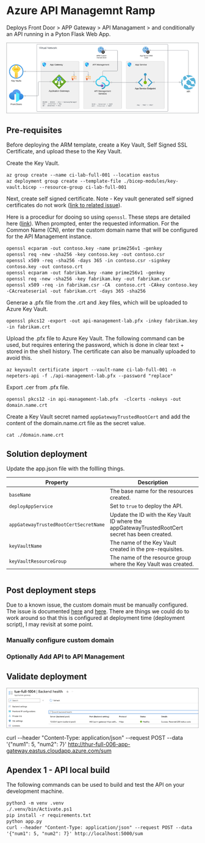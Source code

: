# Azure API Managemnt Ramp

Deploys Front Door > APP Gateway > API Managament > and conditionally an API running in a Pyton Flask Web App.

![](/images/arch-diagram.png)

## Pre-requisites

Before deploying the ARM template, create a Key Vault, Self Signed SSL Certificate, and upload these to the Key Vault.

Create the Key Vault.

```
az group create --name ci-lab-full-001 --location eastus
az deployment group create --template-file ./bicep-modules/key-vault.bicep --resource-group ci-lab-full-001 
```

Next, create self signed certificate. Note - Key vault generated self signed certificates do not work ([link to related issue](https://learn.microsoft.com/en-us/azure/application-gateway/application-gateway-backend-health-troubleshooting#the-intermediate-certificate-was-not-found)). 

Here is a procediur for dooing so using `openssl`. These steps are detailed here ([link](https://learn.microsoft.com/en-us/azure/application-gateway/self-signed-certificates)). When prompted, enter the requested information. For the Common Name (CN), enter the custom domain name that will be configured for the API Management instance.

```
openssl ecparam -out contoso.key -name prime256v1 -genkey
openssl req -new -sha256 -key contoso.key -out contoso.csr
openssl x509 -req -sha256 -days 365 -in contoso.csr -signkey contoso.key -out contoso.crt
openssl ecparam -out fabrikam.key -name prime256v1 -genkey
openssl req -new -sha256 -key fabrikam.key -out fabrikam.csr
openssl x509 -req -in fabrikam.csr -CA  contoso.crt -CAkey contoso.key -CAcreateserial -out fabrikam.crt -days 365 -sha256
```

Generae a .pfx file from the .crt and .key files, which will be uploaded to Azure Key Vault.

```
openssl pkcs12 -export -out api-management-lab.pfx -inkey fabrikam.key -in fabrikam.crt
```

Upload the .pfx file to Azure Key Vault. The following command can be used, but requires entering the password, which is done in clear text + stored in the shell history. The certificate can also be manually uploaded to avoid this.

```
az keyvault certificate import --vault-name ci-lab-full-001 -n nepeters-api -f ./api-management-lab.pfx --password "replace"
```

Export .cer from .pfx file.

```
openssl pkcs12 -in api-management-lab.pfx  -clcerts -nokeys -out domain.name.crt
```

Create a Key Vault secret named `appGatewayTrustedRootCert` and add the content of the domain.name.crt file as the secret value.

```
cat ./domain.name.crt
```

## Solution deployment

Update the app.json file with the follling things.

| Property | Description |
| --- | --- |
| `baseName` | The base name for the resources created. |
| `deployAppService` | Set to `true` to deploy the API. |
| `appGatewayTrustedRootCertSecretName` | Update the ID with the Key Vault ID where the appGatewayTrustedRootCert secret has been created. |
| `keyVaultName` | The name of the Key Vault created in the pre-requisites. |
| `keyVaultResourceGroup` | The name of the resource group where the Key Vault was created. |

```

```

## Post deployment steps

Due to a known issue, the custom domain must be manually configured. The issue is documented [here](https://learn.microsoft.com/en-us/azure/api-management/api-management-howto-use-managed-service-identity#requirements-for-key-vault-firewall) and [here](https://stackoverflow.com/questions/68830195/azure-api-managment-user-assigned-identity-custom-domain-keyvault). There are things we could do to work around so that this is configured at deployment time (deployment script), I may revisit at some point.

### Manually configure custom domain

### Optionally Add API to API Management

## Validate deployment

![](/images/backend-health.png)

curl --header "Content-Type: application/json" --request POST --data '{"num1": 5, "num2": 7}' http://thur-full-006-app-gateway.eastus.cloudapp.azure.com/sum

## Apendex 1 - API local build

The following commands can be used to build and test the API on your development machine.

```
python3 -m venv .venv
./.venv/bin/Activate.ps1
pip install -r requirements.txt
python app.py
curl --header "Content-Type: application/json" --request POST --data '{"num1": 5, "num2": 7}' http://localhost:5000/sum
```